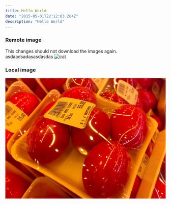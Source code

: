 ```yaml
---
title: Hello World
date: "2015-05-01T22:12:03.284Z"
description: "Hello World"
---
```


### Remote image

This changes should not download the images again.
asdaadsadasasdasdas
![cat](http://localhost:4000/cat.jpg)

### Local image

![Chinese Salty Egg](./salty_egg.jpg)
